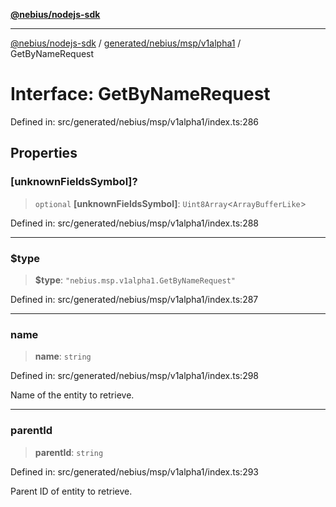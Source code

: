 [**@nebius/nodejs-sdk**](../../../../../README.md)

---

[@nebius/nodejs-sdk](../../../../../README.md) / [generated/nebius/msp/v1alpha1](../README.md) / GetByNameRequest

# Interface: GetByNameRequest

Defined in: src/generated/nebius/msp/v1alpha1/index.ts:286

## Properties

### \[unknownFieldsSymbol\]?

> `optional` **\[unknownFieldsSymbol\]**: `Uint8Array`\<`ArrayBufferLike`\>

Defined in: src/generated/nebius/msp/v1alpha1/index.ts:288

---

### $type

> **$type**: `"nebius.msp.v1alpha1.GetByNameRequest"`

Defined in: src/generated/nebius/msp/v1alpha1/index.ts:287

---

### name

> **name**: `string`

Defined in: src/generated/nebius/msp/v1alpha1/index.ts:298

Name of the entity to retrieve.

---

### parentId

> **parentId**: `string`

Defined in: src/generated/nebius/msp/v1alpha1/index.ts:293

Parent ID of entity to retrieve.
